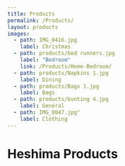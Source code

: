 ```yaml
---
title: Products
permalink: /Products/
layout: products
images:
  - path: IMG_0416.jpg
    label: Christmas
  - path: products/bed runners.jpg
    label: "Bedroom"
    link: /Products/Home-Bedroom/
  - path: products/Napkins 1.jpg
    label: Dining
  - path: products/Bags 1.jpg
    label: Bags
  - path: products/bunting 4.jpg
    label: General
  - path: IMG_0047.jpg"
    label: Clothing
---
```


# Heshima Products
